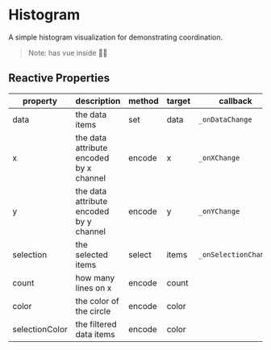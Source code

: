 # Histogram

A simple histogram visualization for demonstrating coordination.

> Note: has vue inside 🤦‍♀️

## Reactive Properties

| property       | description                             | method | target | callback             | internal listener               |
| -------------- | --------------------------------------- | ------ | ------ | -------------------- | ------------------------------- |
| data           | the data items                          | set    | data   | `_onDataChange`      | `this.vm.$on('data', ...)`      |
| x              | the data attribute encoded by x channel | encode | x      | `_onXChange`         | -                               |
| y              | the data attribute encoded by y channel | encode | y      | `_onYChange`         | -                               |
| selection      | the selected items                      | select | items  | `_onSelectionChange` | `this.vm.$on('selection', ...)` |
| count          | how many lines on x                     | encode | count  |                      | -                               |
| color          | the color of the circle                 | encode | color  |                      | -                               |
| selectionColor | the filtered data items                 | encode | color  |                      | -                               |
